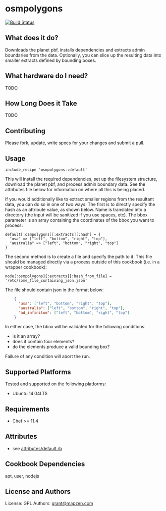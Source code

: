 osmpolygons
===========
[![Build Status](https://circleci.com/gh/mapzen/chef-osmpolygons.svg?style=svg)](https://circleci.com/gh/mapzen/chef-osmpolygons)

What does it do?
----------------
Downloads the planet pbf, installs dependencies and extracts admin boundaries from the data. Optionally, you can slice up the resulting data into smaller extracts defined by bounding boxes.

What hardware do I need?
------------------------
TODO

How Long Does it Take
---------------------
TODO

Contributing
------------
Please fork, update, write specs for your changes and submit a pull.

Usage
-----
    include_recipe 'osmpolygons::default'

This will install the required dependencies, set up the filesystem structure, download the planet pbf,
and process admin boundary data. See the attributes file below for information on where all this is
being placed.

If you would additionally like to extract smaller regions from the resultant data, you can do so in one of two ways. The first is to directly specify the hash as an attribute value, as shown below. Name is translated into a directory (the input will be sanitized if you use spaces, etc). The bbox parameter is an array containing the coordinates of the bbox you want to process:

    default[:osmpolygons][:extracts][:hash] = {
      "usa" => ["left", "bottom", "right", "top"],
      "australia" => ["left", "bottom", "right", "top"]
    }

The second method is to create a file and specify the path to it. This file should be managed directly via a process outside of this cookbook (i.e. in a wrapper cookbook):

    node[:osmpolygons][:extracts][:hash_from_file] = '/etc/some_file_containing_json.json'

The file should contain json in the format below:

```json
    {
      "usa": ["left", "bottom", "right", "top"],
      "australia": ["left", "bottom", "right", "top"],
      "ad_infinitum": ["left", "bottom", "right", "top"]
    }
```

In either case, the bbox will be validated for the following conditions:
- is it an array?
- does it contain four elements?
- do the elements produce a valid bounding box?

Failure of any condition will abort the run.

Supported Platforms
-------------------
Tested and supported on the following platforms:

* Ubuntu 14.04LTS

Requirements
------------
* Chef >= 11.4

Attributes
----------
* see [attributes/default.rb](https://github.com/mapzen/chef-osmpolygons/blob/master/attributes/default.rb)

Cookbook Dependencies
---------------------
apt, user, nodejs

License and Authors
-------------------
License: GPL
Authors: grant@mapzen.com
